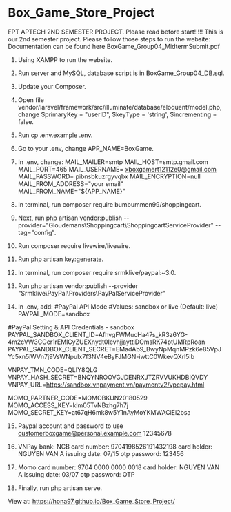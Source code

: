 # Box_Game_Store_Project
FPT APTECH 2ND SEMESTER PROJECT. Please read before start!!!!! This is our 2nd semester project. Please follow those steps to run the website: Documentation can be found here BoxGame_Group04_MidtermSubmit.pdf
1. Using XAMPP to run the website.

2. Run server and MySQL, database script is in BoxGame_Group04_DB.sql.

3. Update your Composer.

4. Open file vendor/laravel/framework/src/illuminate/database/eloquent/model.php, change $primaryKey = "userID", $keyType = 'string', $incrementing = false.

5. Run cp .env.example .env.

6. Go to your .env, change APP_NAME=BoxGame.

7. In .env, change: MAIL_MAILER=smtp MAIL_HOST=smtp.gmail.com MAIL_PORT=465 MAIL_USERNAME= xboxgamert12112e0@gmail.com MAIL_PASSWORD= pibnsbkuzrgyvqbx MAIL_ENCRYPTION=null MAIL_FROM_ADDRESS="your email" MAIL_FROM_NAME="${APP_NAME}"

8. In terminal, run composer require bumbummen99/shoppingcart.

9. Next, run php artisan vendor:publish --provider="Gloudemans\Shoppingcart\ShoppingcartServiceProvider" --tag="config".

10. Run composer require livewire/livewire.

11. Run php artisan key:generate.

12. In terminal, run composer require srmklive/paypal:~3.0.

13. Run php artisan vendor:publish --provider "Srmklive\PayPal\Providers\PayPalServiceProvider"

14. In .env, add: #PayPal API Mode #Values: sandbox or live (Default: live) PAYPAL_MODE=sandbox

#PayPal Setting & API Credentials - sandbox PAYPAL_SANDBOX_CLIENT_ID=AfhvgFWMucHa47s_kR3z6YG-4m2cVW3CGcr1rEMlCyZUEXnydt0IevhjjayttiDOmsRK74ptUMRpRoan PAYPAL_SANDBOX_CLIENT_SECRET=EMadAb9_BwyNpMqnMPzk6e85VpJYc5xn5iWVn7j9VsWNpuIx7f3NV4eByFJMGN-iwttC0WkevQXrl5Ib

VNPAY_TMN_CODE=QLIY8QLG VNPAY_HASH_SECRET=BNQYNROOVGJDENRXJTZRVVUKHDBIQVDY VNPAY_URL=https://sandbox.vnpayment.vn/paymentv2/vpcpay.html

MOMO_PARTNER_CODE=MOMOBKUN20180529 MOMO_ACCESS_KEY=klm05TvNBzhg7h7j MOMO_SECRET_KEY=at67qH6mk8w5Y1nAyMoYKMWACiEi2bsa

15. Paypal account and password to use customerboxgame@personal.example.com 12345678

16. VNPay bank: NCB card number: 9704198526191432198 card holder: NGUYEN VAN A issuing date: 07/15 otp password: 123456

17. Momo card number: 9704 0000 0000 0018 card holder: NGUYEN VAN A issuing date: 03/07 otp password: OTP

18. Finally, run php artisan serve.

View at: https://hona97.github.io/Box_Game_Store_Project/
